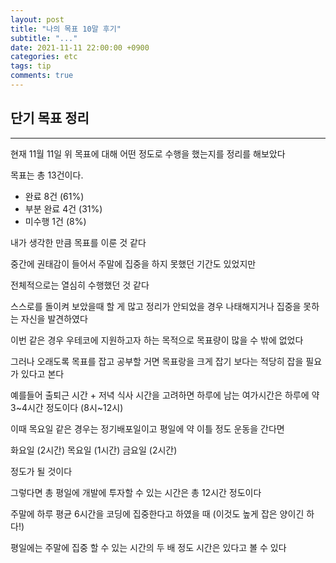 ```yaml
---
layout: post
title: "나의 목표 10말 후기"
subtitle: "..."
date: 2021-11-11 22:00:00 +0900
categories: etc
tags: tip
comments: true
---
```


## 단기 목표 정리

---

현재 11월 11일 위 목표에 대해 어떤 정도로 수행을 했는지를 정리를 해보았다

목표는 총 13건이다.

- 완료 8건 (61%)
- 부분 완료 4건 (31%)
- 미수행 1건 (8%)

내가 생각한 만큼 목표를 이룬 것 같다

중간에 권태감이 들어서 주말에 집중을 하지 못했던 기간도 있었지만

전체적으로는 열심히 수행했던 것 같다

스스로를 돌이켜 보았을때 할 게 많고 정리가 안되었을 경우 나태해지거나 집중을 못하는 자신을 발견하였다

이번 같은 경우 우테코에 지원하고자 하는 목적으로 목표량이 많을 수 밖에 없었다

그러나 오래도록 목표를 잡고 공부할 거면 목표랑을 크게 잡기 보다는 적당히 잡을 필요가 있다고 본다

예를들어 출퇴근 시간 + 저녁 식사 시간을 고려하면 하루에 남는 여가시간은 하루에 약 3~4시간 정도이다 (8시~12시)

이때 목요일 같은 경우는 정기배포일이고 평일에 약 이틀 정도 운동을 간다면

화요일 (2시간)
목요일 (1시간)
금요일 (2시간)

정도가 될 것이다

그렇다면 총 평일에 개발에 투자할 수 있는 시간은 총 12시간 정도이다

주말에 하루 평균 6시간을 코딩에 집중한다고 하였을 때 (이것도 높게 잡은 양이긴 하다!)

평일에는 주말에 집중 할 수 있는 시간의 두 배 정도 시간은 있다고 볼 수 있다
